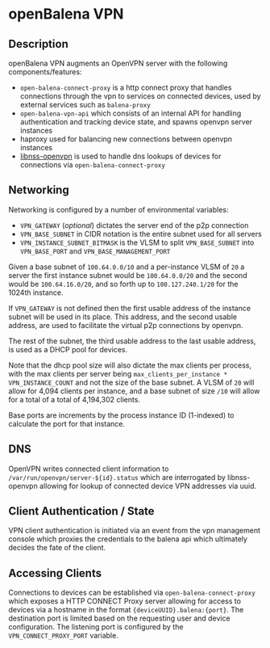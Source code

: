 # openBalena VPN

## Description

openBalena VPN augments an OpenVPN server with the following components/features:

* `open-balena-connect-proxy` is a http connect proxy that
  handles connections through the vpn to services on connected devices, used by
  external services such as `balena-proxy`
* `open-balena-vpn-api` which consists of an internal API for handling
  authentication and tracking device state, and spawns openvpn server instances
* haproxy used for balancing new connections between openvpn instances
* [libnss-openvpn](http://github.com/balena-io-modules/libnss-openvpn) is used to
  handle dns lookups of devices for connections via `open-balena-connect-proxy`

## Networking

Networking is configured by a number of environmental variables:

* `VPN_GATEWAY` (*optional*) dictates the server end of the p2p connection
* `VPN_BASE_SUBNET` in CIDR notation is the entire subnet used for all servers
* `VPN_INSTANCE_SUBNET_BITMASK` is the VLSM to split `VPN_BASE_SUBNET` into
  `VPN_BASE_PORT` and `VPN_BASE_MANAGEMENT_PORT`

Given a base subnet of `100.64.0.0/10` and a per-instance VLSM of `20` a server
the first instance subnet would be `100.64.0.0/20` and the second would be
`100.64.16.0/20`, and so forth up to `100.127.240.1/20` for the 1024th instance.

If `VPN_GATEWAY` is not defined then the first usable address of the
instance subnet will be used in its place. This address, and the second usable
address, are used to facilitate the virtual p2p connections by openvpn.

The rest of the subnet, the third usable address to the last usable address,
is used as a DHCP pool for devices.

Note that the dhcp pool size will also dictate the max clients per
process, with the max clients per server being
`max_clients_per_instance * VPN_INSTANCE_COUNT` and not the size of
the base subnet. A VLSM of `20` will allow for 4,094 clients per instance, and a
base subnet of size `/10` will allow for a total of a total of 4,194,302 clients.

Base ports are increments by the process instance ID (1-indexed) to calculate
the port for that instance.

## DNS

OpenVPN writes connected client information to
`/var/run/openvpn/server-${id}.status` which are interrogated by libnss-openvpn
allowing for lookup of connected device VPN addresses via uuid.

## Client Authentication / State

VPN client authentication is initiated via an event from the vpn management
console which proxies the credentials to the balena api which ultimately
decides the fate of the client.

## Accessing Clients

Connections to devices can be established via `open-balena-connect-proxy` which
exposes a HTTP CONNECT Proxy server allowing for access to devices via a
hostname in the format `{deviceUUID}.balena:{port}`. The destination port
is limited based on the requesting user and device configuration. The
listening port is configured by the `VPN_CONNECT_PROXY_PORT` variable.
